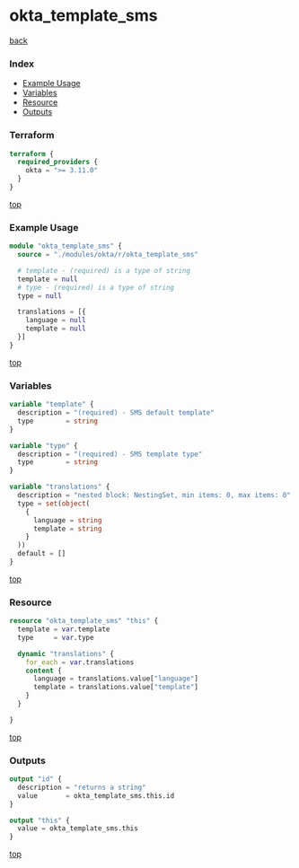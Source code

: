 # okta_template_sms

[back](../okta.md)

### Index

- [Example Usage](#example-usage)
- [Variables](#variables)
- [Resource](#resource)
- [Outputs](#outputs)

### Terraform

```terraform
terraform {
  required_providers {
    okta = ">= 3.11.0"
  }
}
```

[top](#index)

### Example Usage

```terraform
module "okta_template_sms" {
  source = "./modules/okta/r/okta_template_sms"

  # template - (required) is a type of string
  template = null
  # type - (required) is a type of string
  type = null

  translations = [{
    language = null
    template = null
  }]
}
```

[top](#index)

### Variables

```terraform
variable "template" {
  description = "(required) - SMS default template"
  type        = string
}

variable "type" {
  description = "(required) - SMS template type"
  type        = string
}

variable "translations" {
  description = "nested block: NestingSet, min items: 0, max items: 0"
  type = set(object(
    {
      language = string
      template = string
    }
  ))
  default = []
}
```

[top](#index)

### Resource

```terraform
resource "okta_template_sms" "this" {
  template = var.template
  type     = var.type

  dynamic "translations" {
    for_each = var.translations
    content {
      language = translations.value["language"]
      template = translations.value["template"]
    }
  }

}
```

[top](#index)

### Outputs

```terraform
output "id" {
  description = "returns a string"
  value       = okta_template_sms.this.id
}

output "this" {
  value = okta_template_sms.this
}
```

[top](#index)
